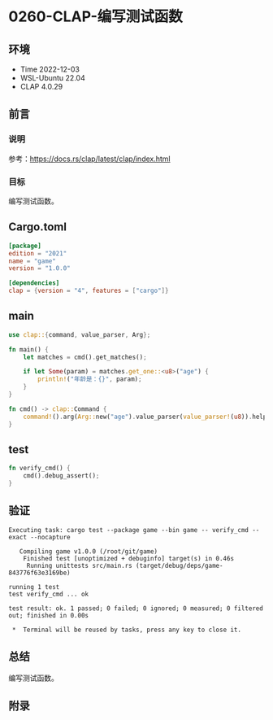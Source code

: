 # 0260-CLAP-编写测试函数

## 环境

- Time 2022-12-03
- WSL-Ubuntu 22.04
- CLAP 4.0.29

## 前言

### 说明

参考：<https://docs.rs/clap/latest/clap/index.html>

### 目标

编写测试函数。

## Cargo.toml

```toml
[package]
edition = "2021"
name = "game"
version = "1.0.0"

[dependencies]
clap = {version = "4", features = ["cargo"]}
```

## main

```Rust
use clap::{command, value_parser, Arg};

fn main() {
    let matches = cmd().get_matches();

    if let Some(param) = matches.get_one::<u8>("age") {
        println!("年龄是：{}", param);
    }
}

fn cmd() -> clap::Command {
    command!().arg(Arg::new("age").value_parser(value_parser!(u8)).help("年龄"))
}
```

## test

```Rust
fn verify_cmd() {
    cmd().debug_assert();
}
```

## 验证

```text
Executing task: cargo test --package game --bin game -- verify_cmd --exact --nocapture

   Compiling game v1.0.0 (/root/git/game)
    Finished test [unoptimized + debuginfo] target(s) in 0.46s
     Running unittests src/main.rs (target/debug/deps/game-843776f63e3169be)

running 1 test
test verify_cmd ... ok

test result: ok. 1 passed; 0 failed; 0 ignored; 0 measured; 0 filtered out; finished in 0.00s

 *  Terminal will be reused by tasks, press any key to close it.
```

## 总结

编写测试函数。

## 附录
